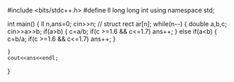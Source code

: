 #include <bits/stdc++.h>
#define ll long long int
using namespace std;


int main()
{
    ll n,ans=0; cin>>n;
   // struct rect ar[n];
    while(n--)
    {
        double a,b,c;
        cin>>a>>b;
        if(a>b)
         {
              c=a/b;
             if(c >=1.6 && c<=1.7) ans++;
         }
        else if(a<b)
        {
            c=b/a;
            if(c >=1.6 && c<=1.7) ans++;
        }
        
    }
    cout<<ans<<endl;
}
